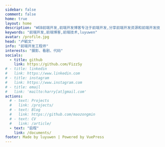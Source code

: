 ```yaml
---
sidebar: false
comment: false
home: true
layout: home
description: "WEB前端开发,前端开发博客专注于前端开发,分享前端开发资源和前端开发技术资讯等,luyuwen"
keywords: "前端开发,前端博客,前端技术,luyuwen"
avatar: /profile.jpg
head: "卢毓文"
info: "前端开发工程师"
interests: "摄影、看剧、代码"
socials:
  - title: github
    link: https://github.com/FizzSy
# - title: linkedin
#   link: https://www.linkedin.com
# - title: instagram
#   link: https://www.instagram.com
# - title: email
#   link: 'mailto:harry[at]gmail.com'
actions:
  # - text: Projects
  #   link: /projects/
  # - text: Blog
  #   link: https://github.com/maozongmin
  # - text: CV
  #   link: /article/
  - text: "启程"
    link: /documents/
footer: Made by luyuwen | Powered by VuePress
---
```

